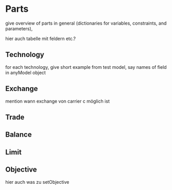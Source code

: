 # Parts

give overview of parts in general (dictionaries for variables, constraints, and parameters),

hier auch tabelle mit feldern etc.?

## Technology
for each technology, give short example from test model, say names of field in anyModel object

## Exchange

mention wann exchange von carrier c möglich ist

## Trade


## Balance


## Limit

## Objective

hier auch was zu setObjective
